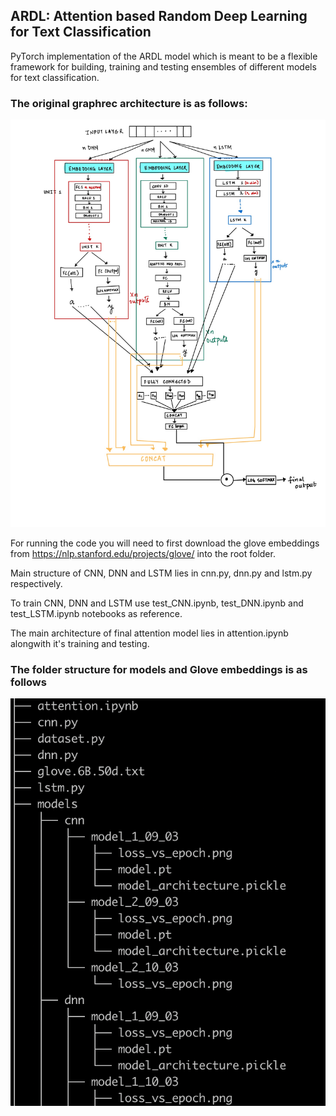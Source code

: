 ## ARDL: Attention based Random Deep Learning for Text Classification

PyTorch implementation of the ARDL model which is meant to be a flexible framework for building, training and testing ensembles of different models for text classification. 

### The original graphrec architecture is as follows:
![architecture](architecture.jpg)

For running the code you will need to first download the glove embeddings from https://nlp.stanford.edu/projects/glove/ into the root folder.

Main structure of CNN, DNN and LSTM lies in cnn.py, dnn.py and lstm.py respectively.

To train CNN, DNN and LSTM use test_CNN.ipynb, test_DNN.ipynb and test_LSTM.ipynb notebooks as reference.

The main architecture of final attention model lies in attention.ipynb alongwith it's training and testing.

### The folder structure for models and Glove embeddings is as follows
![files](file.png)
